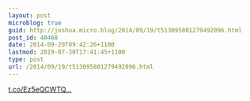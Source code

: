```yaml
---
layout: post
microblog: true
guid: http://joshua.micro.blog/2014/09/19/t513095801279492096.html
post_id: 40468
date: 2014-09-20T09:42:26+1100
lastmod: 2019-07-30T17:41:45+1100
type: post
url: /2014/09/19/t513095801279492096.html
---
```

[t.co/Ez5eQCWTQ...](http://t.co/Ez5eQCWTQT)
